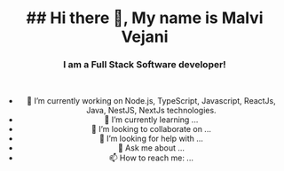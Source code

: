 <h1 align="center">
## Hi there 👋, My name is Malvi Vejani
</h1>

<h3 align="center">
I am a Full Stack Software developer!
</h3>

<br/>

<div align="center">

- 🔭 I’m currently working on Node.js, TypeScript, Javascript, ReactJs, Java, NestJS, NextJs technologies.
- 🌱 I’m currently learning ...
- 👯 I’m looking to collaborate on ...
- 🤔 I’m looking for help with ...
- 💬 Ask me about ...
- 📫 How to reach me: ...
</div>


<!--
**malvivejani/malvivejani** is a ✨ _special_ ✨ repository because its `README.md` (this file) appears on your GitHub profile.

Here are some ideas to get you started:

- 🔭 I’m currently working on ...
- 🌱 I’m currently learning ...
- 👯 I’m looking to collaborate on ...
- 🤔 I’m looking for help with ...
- 💬 Ask me about ...
- 📫 How to reach me: ...
- 😄 Pronouns: ...
- ⚡ Fun fact: ...
-->
